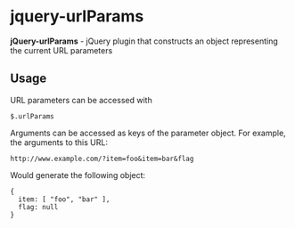 # jquery-urlParams

**jQuery-urlParams** - jQuery plugin that constructs an object representing the current URL parameters


## Usage

URL parameters can be accessed with

    $.urlParams

Arguments can be accessed as keys of the parameter object.
For example, the arguments to this URL:

    http://www.example.com/?item=foo&item=bar&flag

Would generate the following object:

    {
      item: [ "foo", "bar" ],
      flag: null
    }
